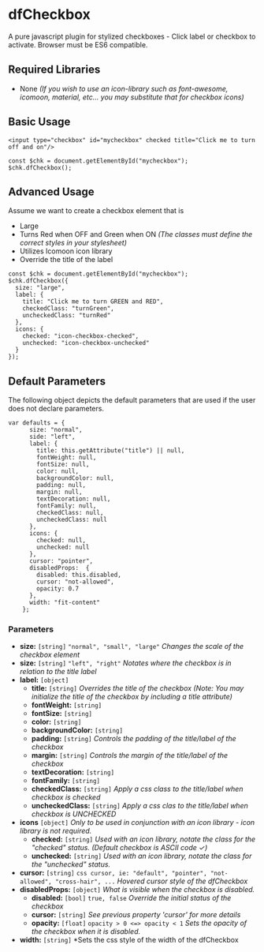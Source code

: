# dfCheckbox
A pure javascript plugin for stylized checkboxes - Click label or checkbox to activate. Browser must be ES6 compatible.<br>

## Required Libraries
- None *(If you wish to use an icon-library such as font-awesome, icomoon, material, etc... you may substitute that for checkbox icons)*

## Basic Usage
```
<input type="checkbox" id="mycheckbox" checked title="Click me to turn off and on"/>
```

```
const $chk = document.getElementById("mycheckbox");
$chk.dfCheckbox();
```

## Advanced Usage
Assume we want to create a checkbox element that is 
  - Large
  - Turns Red when OFF and Green when ON  *(The classes must define the correct styles in your stylesheet)*
  - Utilizes Icomoon icon library
  - Override the title of the label

```
const $chk = document.getElementById("mycheckbox");
$chk.dfCheckbox({
  size: "large",
  label: {
    title: "Click me to turn GREEN and RED",
    checkedClass: "turnGreen",
    uncheckedClass: "turnRed"
  },
  icons: {
    checked: "icon-checkbox-checked",
    unchecked: "icon-checkbox-unchecked"
  }
});
```

## Default Parameters
The following object depicts the default parameters that are used if the user does not declare parameters.
```
var defaults = {
      size: "normal",
      side: "left",  
      label: {
        title: this.getAttribute("title") || null,
        fontWeight: null,
        fontSize: null,
        color: null,
        backgroundColor: null,
        padding: null,
        margin: null,
        textDecoration: null,
        fontFamily: null,        
        checkedClass: null,
        uncheckedClass: null
      },
      icons: {
        checked: null, 
        unchecked: null
      },
      cursor: "pointer",
      disabledProps:  {
        disabled: this.disabled,
        cursor: "not-allowed",
        opacity: 0.7
      }, 
      width: "fit-content"
    };

```

### Parameters
 - **size:**  `[string]`      `"normal", "small", "large"`        *Changes the scale of the checkbox element*
 - **size:**  `[string]`      `"left", "right"`                   *Notates where the checkbox is in relation to the title label*
 - **label:** `[object]`
   - **title:** `[string]`    *Overrides the title of the checkbox (Note: You may initialize the title of the checkbox by including a title attribute)*
   - **fontWeight:** `[string]`
   - **fontSize:** `[string]`
   - **color:** `[string]`
   - **backgroundColor:** `[string]`
   - **padding:** `[string]`   *Controls the padding of the title/label of the checkbox*
   - **margin:** `[string]` *Controls the margin of the title/label of the checkbox*
   - **textDecoration:** `[string]`
   - **fontFamily:** `[string]`
   - **checkedClass:** `[string]`  *Apply a css class to the title/label when checkbox is checked*
   - **uncheckedClass:** `[string]` *Apply a css clas to the title/label when checkbox is UNCHECKED*
 - **icons** `[object]` *Only to be used in conjunction with an icon library - icon library is not required.*
   - **checked:** `[string]`  *Used with an icon library, notate the class for the "checked" status. (Default checkbox is ASCII code &#10003;)*
   - **unchecked:** `[string]` *Used with an icon library, notate the class for the "unchecked" status.*
 - **cursor:** `[string]`    `css cursor, ie: "default", "pointer", "not-allowed", "cross-hair", ...` *Hovered cursor style of the dfCheckbox*
 - **disabledProps:** `[object]`   *What is visible when the checkbox is disabled.*
   - **disabled:**  `[bool]`  `true, false`  *Override the initial status of the checkbox* 
   - **cursor:** `[string]` *See previous property 'cursor' for more details*
   - **opacity:** `[float]`  `opacity > 0 <=> opacity < 1`  *Sets the opacity of the checkbox when it is disabled.*
 - **width:** `[string]`  *Sets the css style of the width of the dfCheckbox




